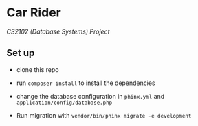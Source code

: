 # Car Rider

_CS2102 (Database Systems) Project_

## Set up

- clone this repo

- run `composer install` to install the dependencies

- change the database configuration in `phinx.yml` and `application/config/database.php`

- Run migration with `vendor/bin/phinx migrate -e development`